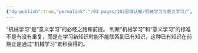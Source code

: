 ```yaml
---
{"dg-publish":true,"permalink":"/03 pages/102思维认知/机械学习与意义学习/","tags":["PKM"],"created":"2024-11-30T20:56:24.739+08:00","updated":"2025-03-04T13:36:52.500+08:00"}
---
```


“机械学习”是“意义学习”的必经之路和前提。
判断“机械学习”和“意义学习”的标准不是有没有重复，而是在学习新知识时能不能联系到已有知识，这种已有知识在前期正是通过“机械学习”累积获得的。